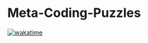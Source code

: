# Meta-Coding-Puzzles

[![wakatime](https://wakatime.com/badge/user/018ce784-4075-43da-961a-e1a63c49b4fe/project/018ebd54-b831-4eba-a93a-72a8f81f356a.svg)](https://wakatime.com/badge/user/018ce784-4075-43da-961a-e1a63c49b4fe/project/018ebd54-b831-4eba-a93a-72a8f81f356a)
